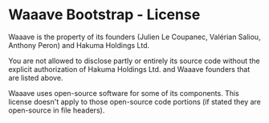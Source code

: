 Waaave Bootstrap - License
==========================

Waaave is the property of its founders (Julien Le Coupanec, Valérian Saliou, Anthony Peron) and Hakuma Holdings Ltd.

You are not allowed to disclose partly or entirely its source code without the explicit authorization of Hakuma Holdings Ltd. and Waaave founders that are listed above.

Waaave uses open-source software for some of its components. This license doesn't apply to those open-source code portions (if stated they are open-source in file headers).